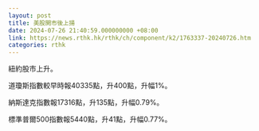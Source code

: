 ```yaml
---
layout: post
title: 美股開市後上揚
date: 2024-07-26 21:40:59.000000000 +08:00
link: https://news.rthk.hk/rthk/ch/component/k2/1763337-20240726.htm
categories: rthk
---
```


紐約股市上升。

道瓊斯指數較早時報40335點，升400點，升幅1%。

納斯達克指數報17316點，升135點，升幅0.79%。

標準普爾500指數報5440點，升41點，升幅0.77%。
